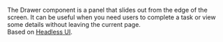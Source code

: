 The Drawer component is a panel that slides out from the edge of the screen. It can be useful when you need users to complete a task or view some details without leaving the current page.
<br/>
Based on [Headless UI](https://headlessui.com/).
